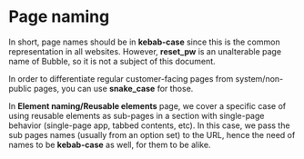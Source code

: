 # Page naming

In short, page names should be in **kebab-case** since this is the common representation in all websites. However, **reset\_pw** is an unalterable page name of Bubble, so it is not a subject of this document.

In order to differentiate regular customer-facing pages from system/non-public pages, you can use **snake\_case** for those.

In **Element naming/Reusable elements** page, we cover a specific case of using reusable elements as sub-pages in a section with single-page behavior (single-page app, tabbed contents, etc). In this case, we pass the sub pages names (usually from an option set) to the URL, hence the need of names to be **kebab-case** as well, for them to be alike.
